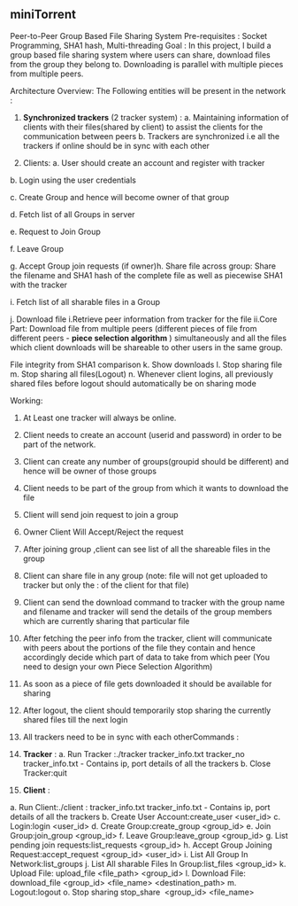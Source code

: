 ## miniTorrent
Peer-to-Peer Group Based File Sharing System
Pre-requisites : 
Socket Programming, SHA1 hash, Multi-threading
Goal :
In this project, I build a group based file sharing system where users can share,
download files from the group they belong to. Downloading is parallel with multiple pieces
from multiple peers.


Architecture Overview:
The Following entities will be present in the network :
1. **Synchronized trackers** (2 tracker system) :
a. Maintaining information of clients with their files(shared by client) to assist the clients
for the communication between peers
b. Trackers are synchronized i.e all the trackers if online should be in sync
with each other

2. Clients:
a. User should create an account and register with tracker

b. Login using the user credentials

c. Create Group and hence will become owner of that group

d. Fetch list of all Groups in server

e. Request to Join Group

f. Leave Group

g. Accept Group join requests (if owner)h. Share file across group: Share the filename and SHA1 hash of the complete file
as well as piecewise SHA1 with the tracker

i. Fetch list of all sharable files in a Group

j. Download file
  i.Retrieve peer information from tracker for the file
  ii.Core Part: Download file from multiple peers (different pieces of file from
  different peers - **piece selection algorithm** ) simultaneously and all the
  files which client downloads will be shareable to other users in the same
  group.

File integrity from SHA1 comparison
k. Show downloads
l. Stop sharing file
m. Stop sharing all files(Logout)
n. Whenever client logins, all previously shared files before logout should
automatically be on sharing mode

Working:
1. At Least one tracker will always be online.
2. Client needs to create an account (userid and password) in order to be part of the
network.
3. Client can create any number of groups(groupid should be different) and hence
will be owner of those groups
4. Client needs to be part of the group from which it wants to download the file
5. Client will send join request to join a group
6. Owner Client Will Accept/Reject the request
7. After joining group ,client can see list of all the shareable files in the group
8. Client can share file in any group (note: file will not get uploaded to tracker but
only the  <ip>:<port> of the client for that file)
9. Client can send the download command to tracker with the group name and
filename and tracker will send the details of the group members which are
currently sharing that particular file
10. After fetching the peer info from the tracker, client will communicate with peers
about the portions of the file they contain and hence accordingly decide which
part of data to take from which peer (You need to design your own Piece
Selection Algorithm)
11. As soon as a piece of file gets downloaded it should be available for sharing
12. After logout, the client should temporarily stop sharing the currently shared files
till the next login
13. All trackers need to be in sync with each otherCommands :

1. **Tracker** :
a. Run Tracker :./tracker tracker_info.txt  tracker_no
tracker_info.txt - Contains ip, port details of all the trackers
b. Close Tracker:quit

2. **Client** :

a. Run Client:./client <IP>:<PORT> tracker_info.txt
tracker_info.txt - Contains ip, port details of all the trackers
b. Create User Account:create_user <user_id> <passwd>
c. Login:login <user_id> <passwd>
d. Create Group:create_group <group_id>
e. Join Group:join_group <group_id>
f. Leave Group:leave_group <group_id>
g. List pending join requests:list_requests  <group_id>
h. Accept Group Joining Request:accept_request <group_id> <user_id>
i. List All Group In Network:list_groups
j. List All sharable Files In Group:list_files <group_id>
k. Upload File: upload_file <file_path> <group_id>
l. Download File: download_file <group_id> <file_name> <destination_path>
m. Logout:logout
o. Stop sharing
stop_share ​ <group_id> <file_name>

